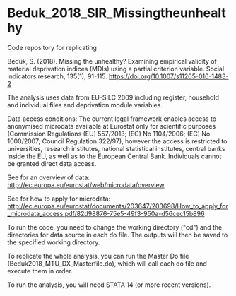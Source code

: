 # Beduk_2018_SIR_Missingtheunhealthy
Code repository for replicating 

Bedük, S. (2018). Missing the unhealthy? Examining empirical validity of material deprivation indices (MDIs) using a partial criterion variable. Social indicators research, 135(1), 91-115. https://doi.org/10.1007/s11205-016-1483-2

The analysis uses data from EU-SILC 2009 including register, household and individual files and deprivation module variables. 

Data access conditions: The current legal framework enables access to anonymised microdata available at Eurostat only for scientific purposes (Commission Regulations (EU) 557/2013; (EC) No 1104/2006; (EC) No 1000/2007; Council Regulation 322/97), however the access is restricted to universities, research institutes, national statistical institutes, central banks inside the EU, as well as to the European Central Bank. Individuals cannot be granted direct data access.

See for an overview of data: http://ec.europa.eu/eurostat/web/microdata/overview

See for how to apply for microdata: http://ec.europa.eu/eurostat/documents/203647/203698/How_to_apply_for_microdata_access.pdf/82d98876-75e5-49f3-950a-d56cec15b896

To run the code, you need to change the working directory ("cd") and the directories for data source in each do file. The outputs will then be saved to the specified working directory. 

To replicate the whole analysis, you can run the Master Do file (Beduk2018_MTU_DX_Masterfile.do), which will call each do file and execute them in order. 

To run the analysis, you will need STATA 14 (or more recent versions).
